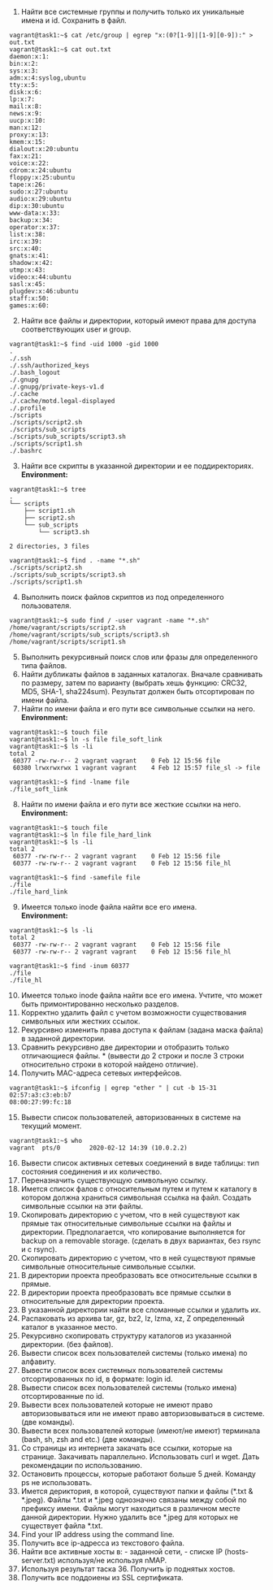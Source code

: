 1) Найти все системные группы и получить только их уникальные имена и id. Сохранить в файл. 
```
vagrant@task1:~$ cat /etc/group | egrep "x:(0?[1-9]|[1-9][0-9]):" > out.txt
vagrant@task1:~$ cat out.txt
daemon:x:1:
bin:x:2:
sys:x:3:
adm:x:4:syslog,ubuntu
tty:x:5:
disk:x:6:
lp:x:7:
mail:x:8:
news:x:9:
uucp:x:10:
man:x:12:
proxy:x:13:
kmem:x:15:
dialout:x:20:ubuntu
fax:x:21:
voice:x:22:
cdrom:x:24:ubuntu
floppy:x:25:ubuntu
tape:x:26:
sudo:x:27:ubuntu
audio:x:29:ubuntu
dip:x:30:ubuntu
www-data:x:33:
backup:x:34:
operator:x:37:
list:x:38:
irc:x:39:
src:x:40:
gnats:x:41:
shadow:x:42:
utmp:x:43:
video:x:44:ubuntu
sasl:x:45:
plugdev:x:46:ubuntu
staff:x:50:
games:x:60:
```
2) Найти все файлы и директории, который имеют права для доступа соответствующих user и group.
```
vagrant@task1:~$ find -uid 1000 -gid 1000
.
./.ssh
./.ssh/authorized_keys
./.bash_logout
./.gnupg
./.gnupg/private-keys-v1.d
./.cache
./.cache/motd.legal-displayed
./.profile
./scripts
./scripts/script2.sh
./scripts/sub_scripts
./scripts/sub_scripts/script3.sh
./scripts/script1.sh
./.bashrc
```
3) Найти все скрипты в указанной директории и ее поддиректориях.
<br>**Environment:**
```
vagrant@task1:~$ tree
.
└── scripts
    ├── script1.sh
    ├── script2.sh
    └── sub_scripts
        └── script3.sh

2 directories, 3 files
```
```
vagrant@task1:~$ find . -name "*.sh"
./scripts/script2.sh
./scripts/sub_scripts/script3.sh
./scripts/script1.sh
```
4) Выполнить поиск файлов скриптов из под определенного пользователя.
```
vagrant@task1:~$ sudo find / -user vagrant -name "*.sh"
/home/vagrant/scripts/script2.sh
/home/vagrant/scripts/sub_scripts/script3.sh
/home/vagrant/scripts/script1.sh
```
5) Выполнить рекурсивный поиск слов или фразы для определенного типа файлов. 
6) Найти дубликаты файлов в заданных каталогах. Вначале сравнивать по размеру, затем по варианту (выбрать хешь функцию: CRC32, MD5, SHA-1, sha224sum). Результат должен быть отсортирован по имени файла. 
7) Найти по имени файла и его пути все символьные ссылки на него. 
<br>**Environment:**
```
vagrant@task1:~$ touch file
vagrant@task1:~$ ln -s file file_soft_link
vagrant@task1:~$ ls -li
total 2
 60377 -rw-rw-r-- 2 vagrant vagrant    0 Feb 12 15:56 file
 60380 lrwxrwxrwx 1 vagrant vagrant    4 Feb 12 15:57 file_sl -> file

```
```
vagrant@task1:~$ find -lname file
./file_soft_link
```
8) Найти по имени файла и его пути все жесткие ссылки на него. 
<br>**Environment:**
```
vagrant@task1:~$ touch file
vagrant@task1:~$ ln file file_hard_link
vagrant@task1:~$ ls -li
total 2
 60377 -rw-rw-r-- 2 vagrant vagrant    0 Feb 12 15:56 file
 60377 -rw-rw-r-- 2 vagrant vagrant    0 Feb 12 15:56 file_hl

```
```
vagrant@task1:~$ find -samefile file
./file
./file_hard_link
```
9) Имеется только inode файла найти все его имена. 
<br>**Environment:**
```
vagrant@task1:~$ ls -li
total 2
 60377 -rw-rw-r-- 2 vagrant vagrant    0 Feb 12 15:56 file
 60377 -rw-rw-r-- 2 vagrant vagrant    0 Feb 12 15:56 file_hl
```
```
vagrant@task1:~$ find -inum 60377
./file
./file_hl
```
10) Имеется только inode файла найти все его имена. Учтите, что может быть примонтированно несколько разделов.
11) Корректно удалить файл с учетом возможности существования символьных или жестких ссылок.
12) Рекурсивно изменить права доступа к файлам (задана маска файла) в заданной директории. 
13) Сравнить рекурсивно две директории и отобразить только отличающиеся файлы. * (вывести до 2 строки и после 3 строки относительно строки в которой найдено отличие). 
14) Получить MAC-адреса сетевых интерфейсов.
```
vagrant@task1:~$ ifconfig | egrep "ether " | cut -b 15-31
02:57:a3:c3:eb:b7
08:00:27:99:fc:18
```
15) Вывести список пользователей, авторизованных в системе на текущий момент. 
```
vagrant@task1:~$ who
vagrant  pts/0        2020-02-12 14:39 (10.0.2.2)
```
16) Вывести список активных сетевых соединений в виде таблицы: тип состояния соединения и их количество. 
17) Переназначить существующую символьную ссылку.
18) Имется список фалов с относительным путем и путем к каталогу в котором должна храниться символьная ссылка на файл. Создать символьные ссылки на эти файлы. 
19) Скопировать директорию с учетом, что в ней существуют как прямые так относительные символьные ссылки на файлы и директории. Предполагается, что копирование выполняется for backup on a removable storage. (сделать в двух вариантах, без rsync и с rsync). 
20) Скопировать директорию с учетом, что в ней существуют прямые символьные относительные символьные ссылки. 
21) В директории проекта преобразовать все относительные ссылки в прямые.
22) В директории проекта преобразовать все прямые ссылки в относительные для директории проекта.
23) В указанной директории найти все сломанные ссылки и удалить их. 
24) Распаковать из архива tar, gz, bz2, lz, lzma, xz, Z определенный каталог в указанное место. 
25) Рекурсивно скопировать структуру каталогов из указанной директории. (без файлов). 
26) Вывести список всех пользователей системы (только имена) по алфавиту.
27) Вывести список всех системных пользователей системы отсортированных по id, в формате: login id. 
28) Вывести список всех пользователей системы (только имена) отсортированные по id.
29) Вывести всех пользователей которые не имеют право авторизовываться или не имеют право авторизовываться в системе. (две команды). 
30) Вывести всех пользователей которые (имеют/не имеют) терминала (bash, sh, zsh and etc.) (две команды).
31) Со страницы из интернета закачать все ссылки, которые на странице. Закачивать параллельно. Использовать curl и wget. Дать рекомендации по использованию. 
32) Остановить процессы, которые работают больше 5 дней. Команду ps не использовать. 
33) Имется дериктория, в которой, существуют папки и файлы (*.txt & *.jpeg). Файлы *.txt и *.jpeg однозначно связаны между собой по префиксу имени. Файлы могут находиться в различном месте данной директории. Нужно удалить все *.jpeg для которых не существует файла *.txt.
34) Find your IP address using the command line.
35) Получить все ip-адресса из текстового файла.
36) Найти все активные хосты в: - заданной сети,  - списке IP (hosts-server.txt) используя/не используя nMAP.
37) Используя результат таска 36. Получить ip поднятых хостов. 
38) Получить все поддоиены из SSL сертификата.

